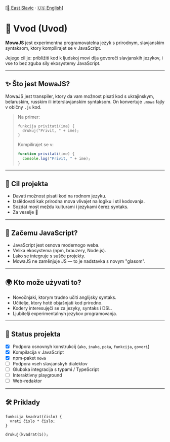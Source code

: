 [[🌲 East Slavic](east/00_intro.md) · [🇺🇸 English](en/00_intro.md)]

# 🔰 Vvod (Uvod)

**MowaJS** jest experimentna programovatelna jezyk s prirodnym, slavjanskim syntaksom, ktory kompilirajet se v JavaScript.

Jejego cil je: približiti kod k ljudskoj movi dlja govoreči slavjanskih jezykov, i vse to bez zguba sily ekosystemy JavaScript.

---

## ✨ Što jest MowaJS?

MowaJS jest transpiler, ktory da vam možnost pisati kod s ukrajinskym, belaruskim, russkim ili interslavjanskim syntaksom. On konvertuje `.mowa` fajly v običny `.js` kod.

> Na primer:
> ```mowa
> funkcija privitati(ime) {
>   drukuj("Privit, " + ime);
> }
> ```
>
> Kompilirajet se v:
> ```js
> function privitati(ime) {
>   console.log("Privit, " + ime);
> }
> ```

---

## 🎯 Cil projekta

- Davati možnost pisati kod na rodnom jezyku.
- Izslědovati kak prirodna mova vlivajet na logiku i stil kodovanja.
- Sozdat most meždu kulturami i jezykami čerez syntaks.
- Za veselje 🍄

---

## 🧭 Začemu JavaScript?

- JavaScript jest osnova modernogo weba.
- Velika ekosystema (npm, brauzery, Node.js).
- Lako se integruje s sušče projekty.
- MowaJS ne zaměnjuje JS — to je nadstavka s novym "glasom".

---

## 🌍 Kto može użyvati to?

- Novočnjaki, ktorym trudno učiti anglijsky syntaks.
- Učitelje, ktory hotě objašnjati kod prirodno.
- Kodery interesujęči se za jezyky, syntaks i DSL.
- Ljubitelji experimentalnyh jezykov programovanja.

---

## 🚀 Status projekta

- [x] Podpora osnovnyh konstrukcij (`ako`, `inako`, `poka`, `funkcija`, `govori`)
- [x] Kompilacija v JavaScript
- [x] npm-paket `mowa`
- [ ] Podpora vseh slavjanskyh dialektov
- [ ] Gluboka integracija s typami / TypeScript
- [ ] Interaktivny playground
- [ ] Web-redaktor

---

## 🛠️ Priklady

```mowa
funkcija kvadrat(čislo) {
  vrati čislo * čislo;
}

drukuj(kvadrat(5));
```


